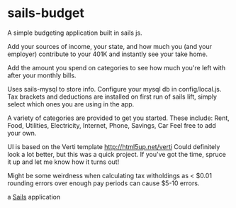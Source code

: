 # sails-budget

A simple budgeting application built in sails js.

Add your sources of income, your state, and how much you (and your employer)
contribute to your 401K and instantly see your take home.

Add the amount you spend on categories to see how much you're left with after your
monthly bills.

Uses sails-mysql to store info.  Configure your mysql db in config/local.js.
Tax brackets and deductions are installed on first run of sails lift,
simply select which ones you are using in the app.

A variety of categories are provided to get you started.  These include:
Rent, Food, Utilities, Electricity, Internet, Phone, Savings, Car
Feel free to add your own.

UI is based on the Verti template http://html5up.net/verti
Could definitely look a lot better, but this was a quick project.  If you've got
the time, spruce it up and let me know how it turns out!

Might be some weirdness when calculating tax witholdings as < $0.01 rounding errors
over enough pay periods can cause $5-10 errors.

a [Sails](http://sailsjs.org) application
